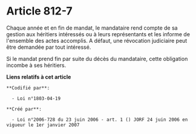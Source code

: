 # Article 812-7

Chaque année et en fin de mandat, le mandataire rend compte de sa gestion aux héritiers intéressés ou à leurs représentants
et les informe de l'ensemble des actes accomplis. A défaut, une révocation judiciaire peut être demandée par tout intéressé.

Si le mandat prend fin par suite du décès du mandataire, cette obligation incombe à ses héritiers.

**Liens relatifs à cet article**

	**Codifié par**:

	  - Loi n°1803-04-19

	**Créé par**:

	  - Loi n°2006-728 du 23 juin 2006 - art. 1 () JORF 24 juin 2006 en vigueur le 1er janvier 2007
